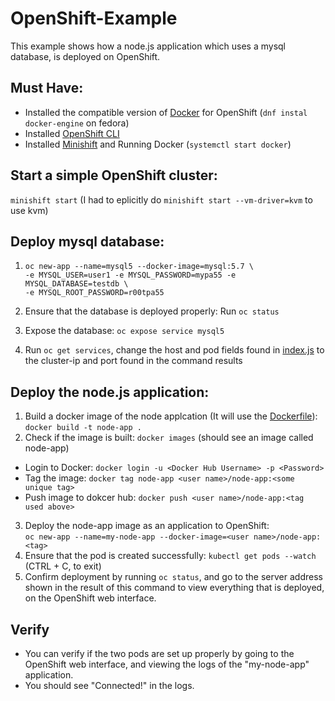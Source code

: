 # OpenShift-Example  
This example shows how a node.js application which uses a mysql database, is deployed on OpenShift.  
## Must Have:  
* Installed the compatible version of [Docker](https://www.docker.com/) for OpenShift (`dnf instal docker-engine` on fedora)  
* Installed [OpenShift CLI](https://github.com/openshift/origin)  
* Installed [Minishift](https://github.com/minishift/minishift/releases) and Running Docker (`systemctl start docker`)  
## Start a simple OpenShift cluster:  
`minishift start` (I had to eplicitly do `minishift start --vm-driver=kvm` to use kvm)
## Deploy mysql database:
1. `oc new-app --name=mysql5 --docker-image=mysql:5.7 \`  
        `-e MYSQL_USER=user1 -e MYSQL_PASSWORD=mypa55 -e MYSQL_DATABASE=testdb \`  
        `-e MYSQL_ROOT_PASSWORD=r00tpa55`  
        
2. Ensure that the database is deployed properly: Run `oc status`  
3. Expose the database: `oc expose service mysql5`   
4. Run `oc get services`, change the host and pod fields found in [index.js](https://github.com/mathu97/OpenShift-Example/blob/1dbdc76beef2d3638fbc55831d4c03be7474f9e0/index.js#L7-L8) to the cluster-ip and port found in the command results
## Deploy the node.js application:  
1. Build a docker image of the node applcation (It will use the [Dockerfile](https://github.com/mathu97/OpenShift-Example/blob/master/Dockerfile)):  
  `docker build -t node-app .`
2. Check if the image is built: `docker images` (should see an image called node-app)  
  * Login to Docker: `docker login -u <Docker Hub Username> -p <Password>`
  * Tag the image: `docker tag node-app <user name>/node-app:<some unique tag>`
  * Push image to dokcer hub: `docker push <user name>/node-app:<tag used above>` 
3. Deploy the node-app image as an application to OpenShift:  
  `oc new-app --name=my-node-app --docker-image=<user name>/node-app:<tag>`
4. Ensure that the pod is created successfully: `kubectl get pods --watch` (CTRL + C, to exit)  
5. Confirm deployment by running `oc status`, and go to the server address shown in the result of this command to view everything that is deployed, on the OpenShift web interface.  

## Verify  
* You can verify if the two pods are set up properly by going to the OpenShift web interface, and viewing the logs of the "my-node-app" application.
* You should see "Connected!" in the logs.
